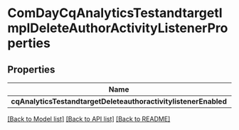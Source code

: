 # ComDayCqAnalyticsTestandtargetImplDeleteAuthorActivityListenerProperties

## Properties
Name | Type | Description | Notes
------------ | ------------- | ------------- | -------------
**cqAnalyticsTestandtargetDeleteauthoractivitylistenerEnabled** | [**OpenAPI\Server\Model\ConfigNodePropertyBoolean**](ConfigNodePropertyBoolean.md) |  | [optional] 

[[Back to Model list]](../README.md#documentation-for-models) [[Back to API list]](../README.md#documentation-for-api-endpoints) [[Back to README]](../README.md)


